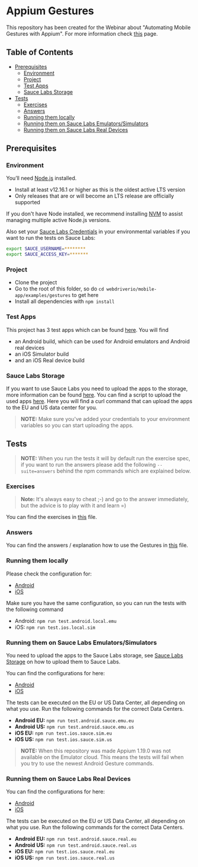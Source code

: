 # Appium Gestures
This repository has been created for the Webinar about "Automating Mobile Gestures with Appium". For more information 
check [this](https://saucelabs.com/resources/webinars/automating-mobile-gestures-with-appium) page.

## Table of Contents
- [Prerequisites](#prerequisites)
    - [Environment](#environment)
    - [Project](#project)
    - [Test Apps](#test-apps)
    - [Sauce Labs Storage](#sauce-labs-storage)
- [Tests](#tests)
    - [Exercises](#exercises)
    - [Answers](#answers)
    - [Running them locally](#running-them-locally)
    - [Running them on Sauce Labs Emulators/Simulators](#running-them-on-sauce-labs-emulatorssimulators)
    - [Running them on Sauce Labs Real Devices](#running-them-on-sauce-labs-real-devices)
    
## Prerequisites
### Environment
You’ll need [Node.js](https://nodejs.org/en/) installed.

- Install at least v12.16.1 or higher as this is the oldest active LTS version
- Only releases that are or will become an LTS release are officially supported

If you don't have Node installed, we recommend installing [NVM](https://github.com/nvm-sh/nvm) to assist managing 
multiple active Node.js versions.

Also set your [Sauce Labs Credentials](https://app.saucelabs.com/user-settings) in your environmental variables if you 
want to run the tests on Sauce Labs:

```bash
export SAUCE_USERNAME=********
export SAUCE_ACCESS_KEY=*******
```

### Project
- Clone the project
- Go to the root of this folder, so do `cd webdriverio/mobile-app/examples/gestures` to get here
- Install all dependencies with `npm install`

### Test Apps
This project has 3 test apps which can be found [here](test-apps). You will find
- an Android build, which can be used for Android emulators and Android real devices
- an iOS Simulator build
- and an iOS Real device build

### Sauce Labs Storage
If you want to use Sauce Labs you need to upload the apps to the storage, more information can be found [here](https://wiki.saucelabs.com/display/DOCS/Application+Storage).
You can find a script to upload the used apps [here](scripts/push_apps_to_storage.sh). Here you will find
a curl command that can upload the apps to the EU and US data center for you.

> **NOTE:** Make sure you've added your credentials to your environment variables so you can start uploading the apps.

## Tests
> **NOTE:** When you run the tests it will by default run the exercise spec, if you want to run the answers please add
>the following `--suite=answers` behind the npm commands which are explained below.

### Exercises
> **Note:** It's always easy to cheat ;-) and go to the answer immediately, but the advice is to play with it
>and learn =)

You can find the exercises in [this](tests/specs/exercises.spec.js) file.

### Answers
You can find the answers / explanation how to use the Gestures in [this](tests/specs/batch.spec.js) file.

### Running them locally
Please check the configuration for:

- [Android](tests/configs/wdio.android.local.emu.conf.js)
- [iOS](tests/configs/wdio.ios.local.sim.conf.js)

Make sure you have the same configuration, so you can run the tests with the following command

- Android: `npm run test.android.local.emu`
- iOS: `npm run test.ios.local.sim`

### Running them on Sauce Labs Emulators/Simulators
You need to upload the apps to the Sauce Labs storage, see [Sauce Labs Storage](#sauce-labs-storage) on how to upload them
to Sauce Labs.

You can find the configurations for here:

- [Android](tests/configs/wdio.android.sauce.emu.conf.js)
- [iOS](tests/configs/wdio.ios.sauce.sim.conf.js)

The tests can be executed on the EU or US Data Center, all depending on what you use. Run the following commands for
the correct Data Centers.

- **Android EU:** `npm run test.android.sauce.emu.eu`
- **Android US:** `npm run test.android.sauce.emu.us`
- **iOS EU:** `npm run test.ios.sauce.sim.eu`
- **iOS US:** `npm run test.ios.sauce.sim.us`

> **NOTE:** When this repository was made Appium 1.19.0 was not available on the Emulator cloud.
>This means the tests will fail when you try to use the newest Android Gesture commands.

### Running them on Sauce Labs Real Devices
You can find the configurations for here:

- [Android](tests/configs/wdio.android.sauce.real.conf.js)
- [iOS](tests/configs/wdio.ios.sauce.real.conf.js)

The tests can be executed on the EU or US Data Center, all depending on what you use. Run the following commands for
the correct Data Centers.

- **Android EU:** `npm run test.android.sauce.real.eu`
- **Android US:** `npm run test.android.sauce.real.us`
- **iOS EU:** `npm run test.ios.sauce.real.eu`
- **iOS US:** `npm run test.ios.sauce.real.us`
